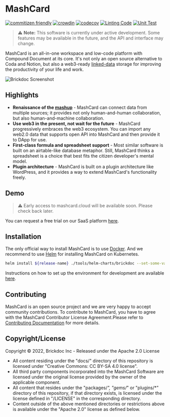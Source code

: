 # MashCard

[![commitizen friendly](https://img.shields.io/badge/commitizen-friendly-brightgreen.svg)](http://commitizen.github.io/cz-cli/)
[![crowdin](https://badges.crowdin.net/mashcard/localized.svg)](https://crowdin.com/project/mashcard)
[![codecov](https://codecov.io/gh/mashcard/mashcard/branch/main/graph/badge.svg?token=x3u3HXQA0P)](https://codecov.io/gh/mashcard/mashcard)
[![Linting Code](https://github.com/mashcard/mashcard/actions/workflows/linting.yml/badge.svg)](https://github.com/brickdoc/mashcard/mashcard/workflows/linting.yml)
[![Unit Test](https://github.com/mashcard/mashcard/actions/workflows/unit_test.yml/badge.svg)](https://github.com/mashcard/mashcard/actions/workflows/unit_test.yml)

> :warning: **Note:** This software is currently under active development. Some features may be available in the future, and the API and interface may change.

MashCard is an all-in-one workspace and low-code platform with Compound Document at its core. It's not only an open source alternative to Coda and Notion,
but also a web3-ready [linked-data](https://www.w3.org/standards/semanticweb/data) storage for improving the productivity of your life and work.

![Brickdoc Screenshot](https://pub.us-edge.brickdocusercontent.com/corp/github-growthing/screenshot.png)

## Highlights

- **Renaissance of the [mashup](<https://en.wikipedia.org/wiki/Mashup_(web_application_hybrid)>)** - MashCard can connect data from multiple sources; it provides not only human-and-human collaboration, but also human-and-machine collaboration.
- **Use web3 in the present, not wait for the future** - MashCard progressively embraces the web3 ecosystem. You can import any web2.0 data that supports open API into MashCard and then provide it to DApp for use.
- **First-class formula and spreadsheet support** - Most similar software is built on an airtable-like database metaphor. Still, MashCard thinks a spreadsheet is a choice that best fits the citizen developer's mental model.
- **Plugin architecture** - MashCard is built on a plugin architecture like WordPress, and it provides a way to extend MashCard's functionality freely.

## Demo

> :warning: Early access to mashcard.cloud will be available soon. Please check back later.

You can request a free trial on our SaaS platform [here](https://mashcard.cloud/).

## Installation

The only official way to install MashCard is to use [Docker](https://www.docker.io/). And we recommend to use [Helm](https://helm.sh/docs/intro/quickstart/) for installing MashCard on Kubernetes.

```bash
helm install ${release-name} ./tools/helm-charts/brickdoc --set-some-variable=some-value
```

Instructions on how to set up the environment for development are available [here](./docs/SETUP_DEV_ENV.md).

## Contributing

MashCard is an open source project and we are very happy to accept community contributions. To contribute to MashCard, you have to agree with the MashCard Contributor License Agreement.Please refer to [Contributing Documentation](./docs/CONTRIBUTING.md) for more details.

## Copyright/License

Copyright © 2022, Brickdoc Inc - Released under the Apache 2.0 License

- All content residing under the "docs/" directory of this repository is licensed under "Creative Commons: CC BY-SA 4.0 license".
- All third party components incorporated into the MashCard Software are licensed under the original license provided by the owner of the applicable component.
- All content that resides under the "packages/_", "gems/_" or "plugins/\*" directory of this repository, if that directory exists, is licensed under the license defined in "/LICENSE" in the corresponding directory.
- Content outside of the above mentioned directories or restrictions above is available under the "Apache 2.0" license as defined below.
